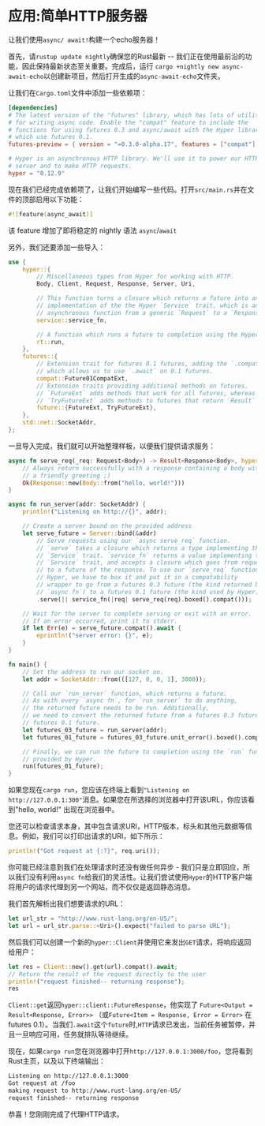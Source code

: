 # 应用:简单HTTP服务器

让我们使用`async/ await!`构建一个echo服务器！

首先，请`rustup update nightly`确保您的Rust最新 -- 我们正在使用最前沿的功能，因此保持最新状态至关重要。完成后，运行 `cargo +nightly new async-await-echo`以创建新项目，然后打开生成的`async-await-echo`文件夹。

让我们在`Cargo.toml`文件中添加一些依赖项：

```toml
[dependencies]
# The latest version of the "futures" library, which has lots of utilities
# for writing async code. Enable the "compat" feature to include the
# functions for using futures 0.3 and async/await with the Hyper library,
# which use futures 0.1.
futures-preview = { version = "=0.3.0-alpha.17", features = ["compat"] }

# Hyper is an asynchronous HTTP library. We'll use it to power our HTTP
# server and to make HTTP requests.
hyper = "0.12.9"
```

现在我们已经完成依赖项了，让我们开始编写一些代码。打开`src/main.rs`并在文件的顶部启用以下功能：

 ```rust
#![feature(async_await)]
```

该 feature 增加了即将稳定的 nightly 语法 `async`/`await`

另外，我们还要添加一些导入：

```rust
use {
    hyper::{
        // Miscellaneous types from Hyper for working with HTTP.
        Body, Client, Request, Response, Server, Uri,

        // This function turns a closure which returns a future into an
        // implementation of the the Hyper `Service` trait, which is an
        // asynchronous function from a generic `Request` to a `Response`.
        service::service_fn,

        // A function which runs a future to completion using the Hyper runtime.
        rt::run,
    },
    futures::{
        // Extension trait for futures 0.1 futures, adding the `.compat()` method
        // which allows us to use `.await` on 0.1 futures.
        compat::Future01CompatExt,
        // Extension traits providing additional methods on futures.
        // `FutureExt` adds methods that work for all futures, whereas
        // `TryFutureExt` adds methods to futures that return `Result` types.
        future::{FutureExt, TryFutureExt},
    },
    std::net::SocketAddr,
};
```

一旦导入完成，我们就可以开始整理样板，以便我们提供请求服务：

```rust
async fn serve_req(_req: Request<Body>) -> Result<Response<Body>, hyper::Error> {
    // Always return successfully with a response containing a body with
    // a friendly greeting ;)
    Ok(Response::new(Body::from("hello, world!")))
}

async fn run_server(addr: SocketAddr) {
    println!("Listening on http://{}", addr);

    // Create a server bound on the provided address
    let serve_future = Server::bind(&addr)
        // Serve requests using our `async serve_req` function.
        // `serve` takes a closure which returns a type implementing the
        // `Service` trait. `service_fn` returns a value implementing the
        // `Service` trait, and accepts a closure which goes from request
        // to a future of the response. To use our `serve_req` function with
        // Hyper, we have to box it and put it in a compatability
        // wrapper to go from a futures 0.3 future (the kind returned by
        // `async fn`) to a futures 0.1 future (the kind used by Hyper).
        .serve(|| service_fn(|req| serve_req(req).boxed().compat()));

    // Wait for the server to complete serving or exit with an error.
    // If an error occurred, print it to stderr.
    if let Err(e) = serve_future.compat().await {
        eprintln!("server error: {}", e);
    }
}

fn main() {
    // Set the address to run our socket on.
    let addr = SocketAddr::from(([127, 0, 0, 1], 3000));

    // Call our `run_server` function, which returns a future.
    // As with every `async fn`, for `run_server` to do anything,
    // the returned future needs to be run. Additionally,
    // we need to convert the returned future from a futures 0.3 future into a
    // futures 0.1 future.
    let futures_03_future = run_server(addr);
    let futures_01_future = futures_03_future.unit_error().boxed().compat();

    // Finally, we can run the future to completion using the `run` function
    // provided by Hyper.
    run(futures_01_future);
}
```

如果您现在`cargo run`，您应该在终端上看到`"Listening on http://127.0.0.1:300"`消息。如果您在所选择的浏览器中打开该URL，你应该看到"hello, world!" 出现在浏览器中。

您还可以检查请求本身，其中包含请求URI，HTTP版本，标头和其他元数据等信息。例如，我们可以打印出请求的URI，如下所示：

```rust
println!("Got request at {:?}", req.uri());
```

你可能已经注意到我们在处理请求时还没有做任何异步 - 我们只是立即回应，所以我们没有利用`async fn`给我们的灵活性。让我们尝试使用`Hyper`的HTTP客户端将用户的请求代理到另一个网站，而不仅仅是返回静态消息。

我们首先解析出我们想要请求的URL：

```rust
let url_str = "http://www.rust-lang.org/en-US/";
let url = url_str.parse::<Uri>().expect("failed to parse URL");
```

然后我们可以创建一个新的`hyper::Client`并使用它来发出`GET`请求，将响应返回给用户：

```rust
let res = Client::new().get(url).compat().await;
// Return the result of the request directly to the user
println!("request finished-- returning response");
res
```

`Client::get`返回`hyper::client::FutureResponse`，他实现了 `Future<Output = Result<Response, Error>>` （或`Future<Item = Response, Error = Error>` 在futures 0.1）。当我们`.await`这个`future`时,`HTTP`请求已发出，当前任务被暂停，并且一旦响应可用，任务就排队等待继续。

现在，如果`cargo run`您在浏览器中打开`http://127.0.0.1:3000/foo`，您将看到Rust主页，以及以下终端输出：

```bash
Listening on http://127.0.0.1:3000
Got request at /foo
making request to http://www.rust-lang.org/en-US/
request finished-- returning response
```

恭喜！您刚刚完成了代理HTTP请求。

